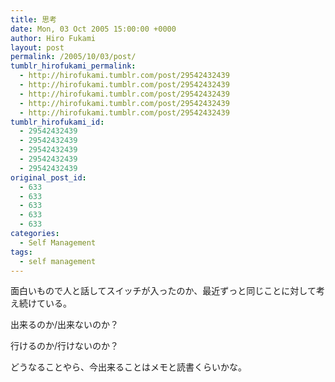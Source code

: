 ```yaml
---
title: 思考
date: Mon, 03 Oct 2005 15:00:00 +0000
author: Hiro Fukami
layout: post
permalink: /2005/10/03/post/
tumblr_hirofukami_permalink:
  - http://hirofukami.tumblr.com/post/29542432439
  - http://hirofukami.tumblr.com/post/29542432439
  - http://hirofukami.tumblr.com/post/29542432439
  - http://hirofukami.tumblr.com/post/29542432439
  - http://hirofukami.tumblr.com/post/29542432439
tumblr_hirofukami_id:
  - 29542432439
  - 29542432439
  - 29542432439
  - 29542432439
  - 29542432439
original_post_id:
  - 633
  - 633
  - 633
  - 633
  - 633
categories:
  - Self Management
tags:
  - self management
---
```

<div class="section">
  <p>
    面白いもので人と話してスイッチが入ったのか、最近ずっと同じことに対して考え続けている。
  </p>
  
  <p>
    出来るのか/出来ないのか？
  </p>
  
  <p>
    行けるのか/行けないのか？
  </p>
  
  <p>
    どうなることやら、今出来ることはメモと読書くらいかな。
  </p>
</div>